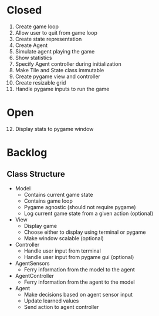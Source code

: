 # Closed

1. Create game loop
2. Allow user to quit from game loop
3. Create state representation
4. Create Agent
5. Simulate agent playing the game
6. Show statistics
7. Specify Agent controller during initialization
8. Make Tile and State class immutable
9. Create pygame view and controller
10. Create resizable grid
11. Handle pygame inputs to run the game

# Open

12. Display stats to pygame window

# Backlog


## Class Structure
* Model
    - Contains current game state
    - Contains game loop
    - Pygame agnostic (should not require pygame)
    - Log current game state from a given action (optional)
* View
    - Display game
    - Choose either to display using terminal or pygame
    - Make window scalable (optional)
* Controller
    - Handle user input from terminal
    - Handle user input from pygame gui (optional)
* AgentSensors
    - Ferry information from the model to the agent
* AgentController
    - Ferry information from the agent to the model
* Agent
    - Make decisions based on agent sensor input
    - Update learned values
    - Send action to agent controller
